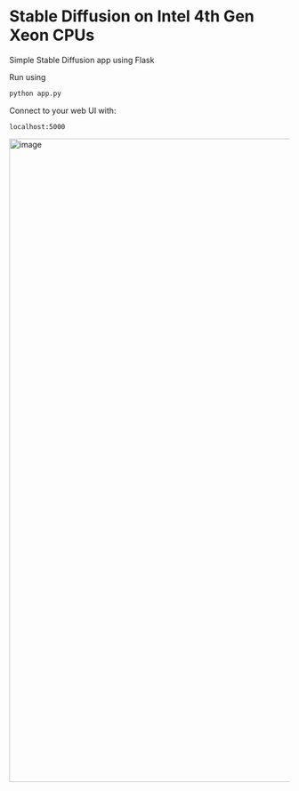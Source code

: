 # Stable Diffusion on Intel 4th Gen Xeon CPUs
Simple Stable Diffusion app using Flask

Run using 

```python
python app.py
```

Connect to your web UI with:

```
localhost:5000
```

<img width="1157" alt="image" src="https://github.com/bconsolvo/stable_diffusion_flask/assets/15691316/98d7f93c-a183-4b21-afb2-f66cf440ba17">

